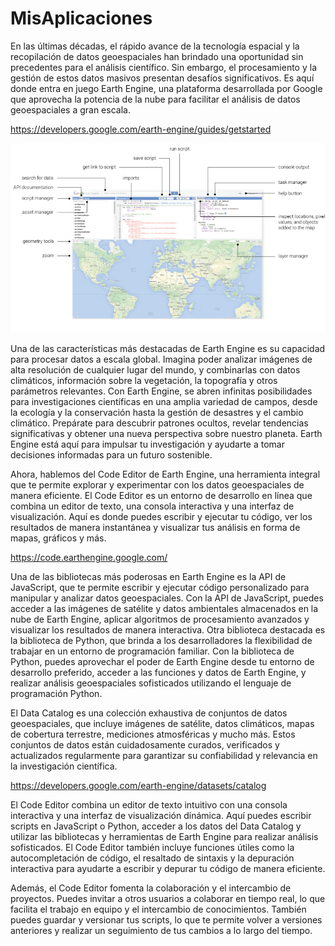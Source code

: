 # MisAplicaciones
En las últimas décadas, el rápido avance de la tecnología espacial y la recopilación de datos geoespaciales han brindado una oportunidad sin precedentes para el análisis científico. Sin embargo, el procesamiento y la gestión de estos datos masivos presentan desafíos significativos. Es aquí donde entra en juego Earth Engine, una plataforma desarrollada por Google que aprovecha la potencia de la nube para facilitar el análisis de datos geoespaciales a gran escala.

https://developers.google.com/earth-engine/guides/getstarted

![Texto alternativo](https://github.com/InsightLaboratory/MisAplicaciones/blob/main/ee1.png?raw=true)

Una de las características más destacadas de Earth Engine es su capacidad para procesar datos a escala global. Imagina poder analizar imágenes de alta resolución de cualquier lugar del mundo, y combinarlas con datos climáticos, información sobre la vegetación, la topografía y otros parámetros relevantes. Con Earth Engine, se abren infinitas posibilidades para investigaciones científicas en una amplia variedad de campos, desde la ecología y la conservación hasta la gestión de desastres y el cambio climático. Prepárate para descubrir patrones ocultos, revelar tendencias significativas y obtener una nueva perspectiva sobre nuestro planeta. Earth Engine está aquí para impulsar tu investigación y ayudarte a tomar decisiones informadas para un futuro sostenible.

Ahora, hablemos del Code Editor de Earth Engine, una herramienta integral que te permite explorar y experimentar con los datos geoespaciales de manera eficiente. El Code Editor es un entorno de desarrollo en línea que combina un editor de texto, una consola interactiva y una interfaz de visualización. Aquí es donde puedes escribir y ejecutar tu código, ver los resultados de manera instantánea y visualizar tus análisis en forma de mapas, gráficos y más.

https://code.earthengine.google.com/

Una de las bibliotecas más poderosas en Earth Engine es la API de JavaScript, que te permite escribir y ejecutar código personalizado para manipular y analizar datos geoespaciales. Con la API de JavaScript, puedes acceder a las imágenes de satélite y datos ambientales almacenados en la nube de Earth Engine, aplicar algoritmos de procesamiento avanzados y visualizar los resultados de manera interactiva. Otra biblioteca destacada es la biblioteca de Python, que brinda a los desarrolladores la flexibilidad de trabajar en un entorno de programación familiar. Con la biblioteca de Python, puedes aprovechar el poder de Earth Engine desde tu entorno de desarrollo preferido, acceder a las funciones y datos de Earth Engine, y realizar análisis geoespaciales sofisticados utilizando el lenguaje de programación Python.

El Data Catalog es una colección exhaustiva de conjuntos de datos geoespaciales, que incluye imágenes de satélite, datos climáticos, mapas de cobertura terrestre, mediciones atmosféricas y mucho más. Estos conjuntos de datos están cuidadosamente curados, verificados y actualizados regularmente para garantizar su confiabilidad y relevancia en la investigación científica.

https://developers.google.com/earth-engine/datasets/catalog

El Code Editor combina un editor de texto intuitivo con una consola interactiva y una interfaz de visualización dinámica. Aquí puedes escribir scripts en JavaScript o Python, acceder a los datos del Data Catalog y utilizar las bibliotecas y herramientas de Earth Engine para realizar análisis sofisticados. El Code Editor también incluye funciones útiles como la autocompletación de código, el resaltado de sintaxis y la depuración interactiva para ayudarte a escribir y depurar tu código de manera eficiente.

Además, el Code Editor fomenta la colaboración y el intercambio de proyectos. Puedes invitar a otros usuarios a colaborar en tiempo real, lo que facilita el trabajo en equipo y el intercambio de conocimientos. También puedes guardar y versionar tus scripts, lo que te permite volver a versiones anteriores y realizar un seguimiento de tus cambios a lo largo del tiempo.
